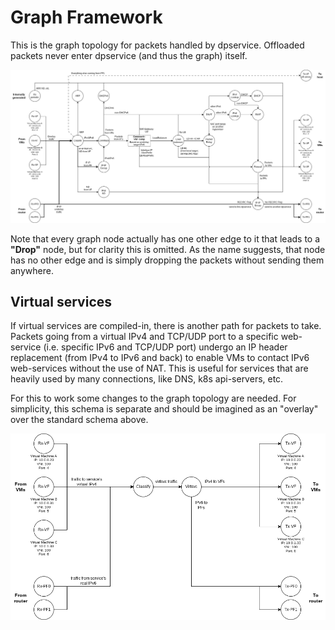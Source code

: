# Graph Framework
This is the graph topology for packets handled by dpservice. Offloaded packets never enter dpservice (and thus the graph) itself.

![dpservice graph schema](dpservice_dataplane.drawio.png "dpservice graph schema")

Note that every graph node actually has one other edge to it that leads to a **"Drop"** node, but for clarity this is omitted. As the name suggests, that node has no other edge and is simply dropping the packets without sending them anywhere.


## Virtual services
If virtual services are compiled-in, there is another path for packets to take. Packets going from a virtual IPv4 and TCP/UDP port to a specific web-service (i.e. specific IPv6 and TCP/UDP port) undergo an IP header replacement (from IPv4 to IPv6 and back) to enable VMs to contact IPv6 web-services without the use of NAT. This is useful for services that are heavily used by many connections, like DNS, k8s api-servers, etc.

For this to work some changes to the graph topology are needed. For simplicity, this schema is separate and should be imagined as an "overlay" over the standard schema above.

![dpservice virtual services schema](dpservice_virtsvc.drawio.png "virtual services graph schema")
